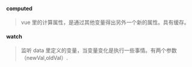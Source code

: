 #### computed

> vue 里的计算属性，是通过其他变量得出另外一个新的属性。具有缓存。

#### watch

> 监听 data 里定义的变量，当变量变化是执行一些事情。有两个参数（newVal,oldVal）.
